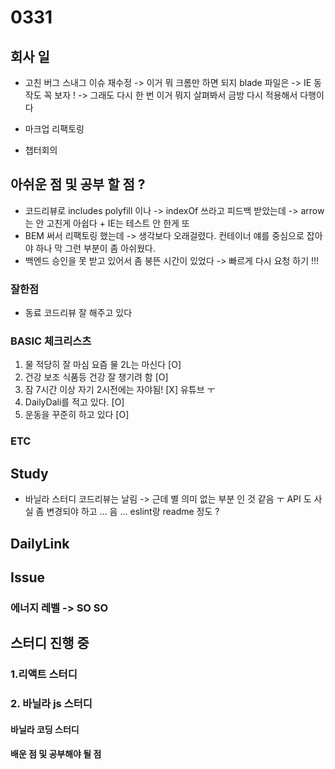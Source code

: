 # 0331

## 회사 일

- 고친 버그 스내그 이슈 재수정 
-> 이거 뭐 크롬만 하면 되지 blade 파일은 -> IE 동작도 꼭 보자 !
-> 그래도 다시 한 번 이거 뭐지 살펴봐서 금방 다시 적용해서 다행이다 

- 마크업 리팩토링 
- 챕터회의 

## 아쉬운 점 및 공부 할 점 ?

- 코드리뷰로 includes polyfill 이나 -> indexOf 쓰라고 피드백 받았는데 -> arrow는 안 고친게 아쉽다 + IE는 테스트 안 한게 또 
- BEM 써서 리팩토링 했는데 -> 생각보다 오래걸렸다. 컨테이너 얘를 중심으로 잡아야 하나 막 그런 부분이 좀 아쉬웠다.
- 백엔드 승인을 못 받고 있어서 좀 붕뜬 시간이 있었다 -> 빠르게 다시 요청 하기 !!! 


### 잘한점

- 동료 코드리뷰 잘 해주고 있다 

### BASIC 체크리스츠

1. 물 적당히 잘 마심 요즘 물 2L는 마신다  [O]
2. 건강 보조 식품등 건강 잘 챙기려 함 [O]
3. 잠 7시간 이상 자기 2시전에는 자야됨! [X] 유튜브 ㅜ 
4. DailyDali를 적고 있다. [O]
5. 운동을 꾸준히 하고 있다 [O] 

### ETC 



## Study

- 바닐라 스터디 코드리뷰는 날림 -> 근데 별 의미 없는 부분 인 것 같음 
ㅜ API 도 사실 좀 변경되야 하고 ... 음 ... eslint랑 readme 정도 ?


## DailyLink

## Issue
### 에너지 레벨  -> SO SO 
## 스터디 진행 중 
### 1.리액트 스터디 
### 2. 바닐라 js 스터디 

#### 바닐라 코딩 스터디 


#### 배운 점 및 공부해야 될 점






